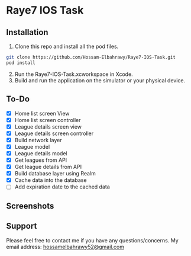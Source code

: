 # Raye7 IOS Task


## Installation
1. Clone this repo and install all the pod files.
```bash
git clone https://github.com/Hossam-Elbahrawy/Raye7-IOS-Task.git
pod install
```
2. Run the Raye7-IOS-Task.xcworkspace in Xcode.
3. Build and run the application on the simulator or your physical device.


## To-Do
- [x] Home list screen View
- [x] Home list  screen controller
- [x] League details screen view
- [x] League details screen controller
- [x] Build network layer
- [x] League model
- [x] League details model
- [x] Get leagues from API
- [x] Get league details from API
- [x] Build database layer using Realm
- [x] Cache data into the database 
- [ ] Add expiration date to the cached data

## Screenshots

Support
------
Please feel free to contact me if you have any questions/concerns. My email address: hossamelbahrawy52@gmail.com
